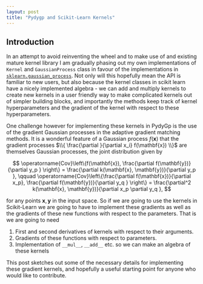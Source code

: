 ```yaml
---
layout: post
title: "Pydygp and Scikit-Learn Kernels"
---
```


## Introduction

In an attempt to avoid reinventing the wheel and to make use of and existing mature kernel library I am gradually phasing out my own implementations of `Kernel` and `GaussianProcess` class in favour of the implementations in [`sklearn.gaussian_process`](http://scikit-learn.org/stable/modules/classes.html#module-sklearn.gaussian_process). Not only will this hopefully mean the API is familiar to new users, but also because the kernel classes in scikit learn have a nicely implemented algebra - we can add and multiply kernels to create new kernels in a user friendly way to make complicated kernels out of simpler building blocks, and importantly the methods keep track of kernel hyperparameters and the gradient of the kernel with respect to these hyperparameters.

One challenge however for implementing these kernels in PydyGp is the use of the gradient Gaussian processes in the adaptive gradient matching methods. It is a wonderful feature of a Gaussian process $f(\mathbf{x})$ that the gradient processes $\\{ \frac{\partial }{\partial x_i} f(\mathbf{x}) \\}$ are themselves Gaussian processes, the joint distribution given by

$$
\operatorname{Cov}\left\{f(\mathbf{x}), \frac{\partial f(\mathbf{y})}{\partial y_p } \right\} = \frac{\partial k(\mathbf{x}, \mathbf{y})}{\partial y_p }, \qquad \operatorname{Cov}\left\{\frac{\partial f(\mathbf{x})}{\partial x_p}, \frac{\partial f(\mathbf{y})}{\partial y_q } \right\} = \frac{\partial^2 k(\mathbf{x}, \mathbf{y})}{\partial x_p \partial y_q },
$$

for any points $\mathbf{x}, \mathbf{y}$ in the input space. So if we are going to use the kernels in Scikit-Learn we are going to have to implement these gradients as well as the gradients of these new functions with respect to the parameters. That is we are going to need

1. First and second derivatives of kernels with respect to their arguments.
2. Gradients of these functions with respect to parameters.
3. Implementation of `__mul__`, `__add__` etc. so we can make an algebra of these kernels

This post sketches out some of the necessary details for implementing these gradient kernels, and hopefully a useful starting point for anyone who would like to contribute.